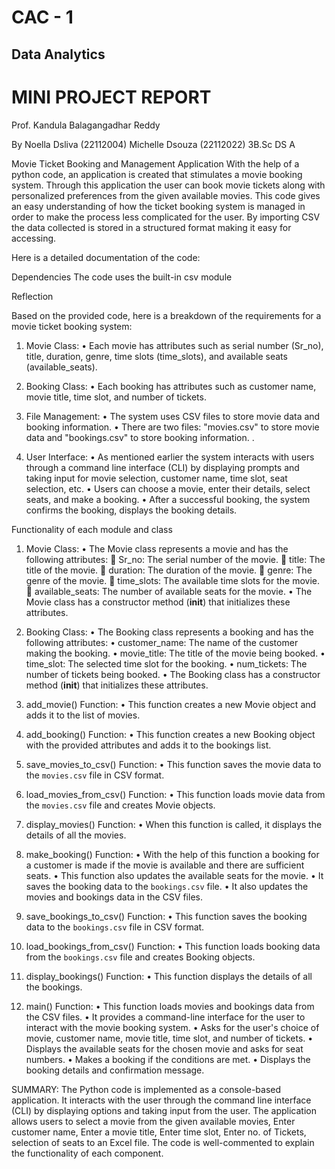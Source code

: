 # CAC - 1
## Data Analytics




# MINI PROJECT REPORT




Prof. 
Kandula Balagangadhar Reddy






By
Noella Dsliva (22112004)
Michelle Dsouza (22112022)
3B.Sc DS A




Movie Ticket Booking and Management Application
With the help of a python code, an application is created that stimulates a movie booking system. Through this application the user can book movie tickets along with personalized preferences from the given available movies. This code gives an easy understanding of how the ticket booking system is managed in order to make the process less complicated for the user. By importing CSV the data collected is stored in a structured format making it easy for accessing.

Here is a detailed documentation of the code:


Dependencies
The code uses the built-in csv module

Reflection

Based on the provided code, here is a breakdown of the requirements for a movie ticket booking system:

1.	Movie Class:
•	Each movie has attributes such as serial number (Sr_no), title, duration, genre, time slots (time_slots), and available seats (available_seats).

2.	Booking Class:
•	Each booking has attributes such as customer name, movie title, time slot, and number of tickets.

3.	File Management:
•	The system uses CSV files to store movie data and booking information.
•	There are two files: "movies.csv" to store movie data and "bookings.csv" to store booking information.
.
4.	User Interface:
•	As mentioned earlier the system interacts with users through a command line interface (CLI) by displaying prompts and taking input for movie selection, customer name, time slot, seat selection, etc.
•	Users can choose a movie, enter their details, select seats, and make a booking.
•	After a successful booking, the system confirms the booking, displays the booking details.


Functionality of each module and class

1. Movie Class:
•	The Movie class represents a movie and has the following attributes:
	Sr_no: The serial number of the movie.
	title: The title of the movie.
	duration: The duration of the movie.
	genre: The genre of the movie.
	time_slots: The available time slots for the movie.
	available_seats: The number of available seats for the movie.
•	The Movie class has a constructor method (__init__) that initializes these attributes.

2. Booking Class:
•	The Booking class represents a booking and has the following attributes:
•	customer_name: The name of the customer making the booking.
•	movie_title: The title of the movie being booked.
•	time_slot: The selected time slot for the booking.
•	num_tickets: The number of tickets being booked.
•	The Booking class has a constructor method (__init__) that initializes these attributes.

3. add_movie() Function:
•	This function creates a new Movie object and adds it to the list of movies.

4. add_booking() Function:
•	This function creates a new Booking object with the provided attributes and adds it to the bookings list.

5. save_movies_to_csv() Function:
•	This function saves the movie data to the `movies.csv` file in CSV format.

6. load_movies_from_csv() Function:
•	This function loads movie data from the `movies.csv` file and creates Movie objects.

7. display_movies() Function:
•	When this function is called, it displays the details of all the movies.

8. make_booking() Function:
•	With the help of this function a booking for a customer is made if the movie is available and there are sufficient seats.
•	This function also updates the available seats for the movie.
•	It saves the booking data to the `bookings.csv` file.
•	It also updates the movies and bookings data in the CSV files.

9. save_bookings_to_csv() Function:
•	This function saves the booking data to the `bookings.csv` file in CSV format.

10. load_bookings_from_csv() Function:
•	This function loads booking data from the `bookings.csv` file and creates Booking objects.

11. display_bookings() Function:
•	This function displays the details of all the bookings.

12. main() Function:
•	This function loads movies and bookings data from the CSV files.
•	It provides a command-line interface for the user to interact with the movie booking system.
•	Asks for the user's choice of movie, customer name, movie title, time slot, and number of tickets.
•	Displays the available seats for the chosen movie and asks for seat numbers.
•	Makes a booking if the conditions are met.
•	Displays the booking details and confirmation message.


SUMMARY:
The Python code is implemented as a console-based application. It interacts with the user through the command line interface (CLI) by displaying options and taking input from the user. The application allows users to select a movie from the given available movies, Enter customer name, Enter a movie title, Enter time slot, Enter no. of Tickets, selection of seats to an Excel file. The code is well-commented to explain the functionality of each component.
